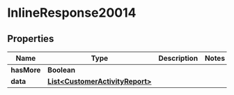 

# InlineResponse20014

## Properties

Name | Type | Description | Notes
------------ | ------------- | ------------- | -------------
**hasMore** | **Boolean** |  | 
**data** | [**List&lt;CustomerActivityReport&gt;**](CustomerActivityReport.md) |  | 



